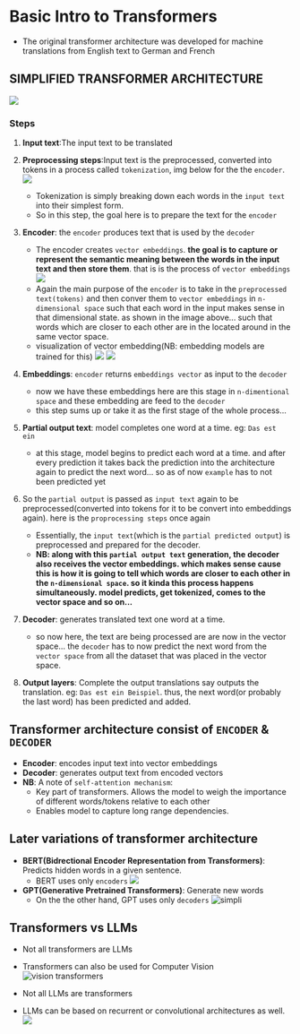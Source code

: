 # Basic Intro to Transformers

- The original transformer architecture was developed for machine translations from English text to German and French

## SIMPLIFIED TRANSFORMER ARCHITECTURE

![](transformer_archi.png)

### Steps

1. **Input text**:The input text to be translated

2. **Preprocessing steps**:Input text is the preprocessed, converted into tokens in a process called `tokenization`, img below for the the `encoder`.
   ![](tokenization.png)

   - Tokenization is simply breaking down each words in the `input text` into their simplest form.
   - So in this step, the goal here is to prepare the text for the `encoder`

3. **Encoder**: the `encoder` produces text that is used by the `decoder`

   - The encoder creates `vector embeddings`. **the goal is to capture or represent the semantic meaning between the words in the input text and then store them**. that is is the process of `vector embeddings`
     ![](vector_embedding.png)
   - Again the main purpose of the `encoder` is to take in the `preprocessed text(tokens)` and then conver them to `vector embeddings` in `n-dimensional space` such that each word in the input makes sense in that dimensional state. as shown in the image above... such that words which are closer to each other are in the located around in the same vector space.
   - visualization of vector embedding(NB: embedding models are trained for this)
     ![](embeddings.png)
     ![](embeddings2.png)

4. **Embeddings**: `encoder` returns `embeddings vector` as input to the `decoder`

   - now we have these embeddings here are this stage in `n-dimentional space` and these embedding are feed to the `decoder`
   - this step sums up or take it as the first stage of the whole process...

5. **Partial output text**: model completes one word at a time. eg: `Das est ein`

   - at this stage, model begins to predict each word at a time. and after every prediction it takes back the prediction into the architecture again to predict the next word... so as of now `example` has to not been predicted yet

6. So the `partial output` is passed as `input text` again to be preprocessed(converted into tokens for it to be convert into embeddings again). here is the `proprocessing steps` once again

   - Essentially, the `input text`(which is the `partial predicted output`) is preprocessed and prepared for the decoder.
   - **NB: along with this `partial output text` generation, the decoder also receives the vector embeddings. which makes sense cause this is how it is going to tell which words are closer to each other in the `n-dimensional space`. so it kinda this process happens simultaneously. model predicts, get tokenized, comes to the vector space and so on...**

7. **Decoder**: generates translated text one word at a time.

   - so now here, the text are being processed are are now in the vector space... the `decoder` has to now predict the next word from the `vector space` from all the dataset that was placed in the vector space.

8. **Output layers**: Complete the output translations say outputs the translation. eg: `Das est ein Beispiel`. thus, the next word(or probably the last word) has been predicted and added.

## Transformer architecture consist of `ENCODER` & `DECODER`

- **Encoder**: encodes input text into vector embeddings
- **Decoder**: generates output text from encoded vectors
- **NB**: A note of `self-attention mechanism`:
  - Key part of transformers. Allows the model to weigh the importance of different words/tokens relative to each other
  - Enables model to capture long range dependencies.

## Later variations of transformer architecture

- **BERT(Bidrectional Encoder Representation from Transformers)**: Predicts hidden words in a given sentence.
  - BERT uses only `encoders`
    ![](bert.png)
- **GPT(Generative Pretrained Transformers)**: Generate new words
  - On the the other hand, GPT uses only `decoders`
    ![simpli](gpt.png)

## Transformers vs LLMs

- Not all transformers are LLMs
- Transformers can also be used for Computer Vision
  ![vision transformers](vision_transformers.png)

- Not all LLMs are transformers
- LLMs can be based on recurrent or convolutional architectures as well.
  ![](trans_recurrent.png)

